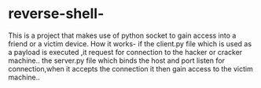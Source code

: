 # reverse-shell-
This is a project that makes use of python socket to gain access into a friend or a victim device.
How it works-
if the client.py file which is used as a payload is executed ,it  request for connection to the hacker or cracker machine..
the server.py file which binds the host and port listen for connection,when it accepts the connection it then gain access to the victim machine..
